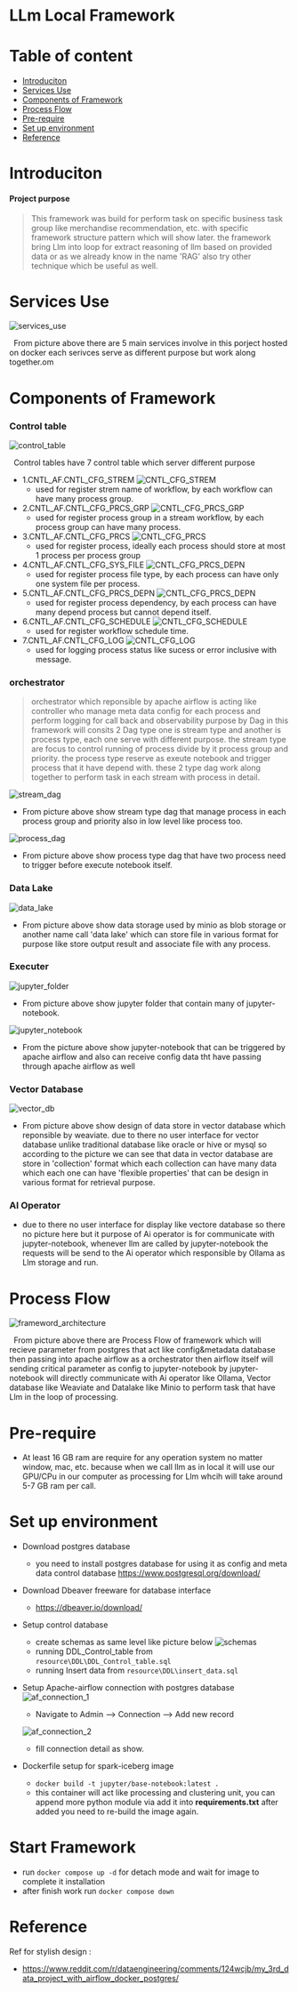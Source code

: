 # LLm Local Framework

# Table of content
- [Introduciton](#Introduciton)
- [Services Use](#Services-Use)
- [Components of Framework](#Components-of-Framework)
- [Process Flow](#process-flow)
- [Pre-require](#pre-require)
- [Set up environment](#Set-up-environment)
- [Reference](#Reference)


# Introduciton
#### Project purpose
 > This framework was build for perform task on specific business task group like merchandise recommendation, etc. with specific framework structure pattern which will show later. the framework bring Llm into loop for extract reasoning of llm based on provided data or as we already know in the name 'RAG' also try other technique which be useful as well.
 

# Services Use
![services_use](resource/iamges/services_use.png "Services Use") 

&nbsp; From picture above there are 5 main services involve in this porject hosted on docker each serivces serve as different purpose but work along together.om 

# Components of Framework 

### Control table

![control_table](resource/iamges/control_table.png "Control table")

&nbsp; Control tables have 7 control table which server different purpose
- 1.CNTL_AF.CNTL_CFG_STREM
   ![CNTL_CFG_STREM](resource/iamges/cntl_strem.png "CNTL_CFG_STREM")
   - used for register strem name of workflow, by each workflow can have many process group.
- 2.CNTL_AF.CNTL_CFG_PRCS_GRP
   ![CNTL_CFG_PRCS_GRP](resource/iamges/cntl_prcs_grp.png "CNTL_CFG_PRCS_GRP")
   - used for register process group in a stream workflow, by each process group can have many process.
- 3.CNTL_AF.CNTL_CFG_PRCS
   ![CNTL_CFG_PRCS](resource/iamges/cntl_prcs.png "CNTL_CFG_PRCS")
   - used for register process, ideally each process should store at most 1 process per process group
- 4.CNTL_AF.CNTL_CFG_SYS_FILE
   ![CNTL_CFG_PRCS_DEPN](resource/iamges/cntl_sys_file.png "CNTL_CFG_PRCS_DEPN")
   - used for register process file type, by each process can have only one system file per process.
- 5.CNTL_AF.CNTL_CFG_PRCS_DEPN
   ![CNTL_CFG_PRCS_DEPN](resource/iamges/cntl_depn.png "CNTL_CFG_PRCS_DEPN")
   - used for register process dependency, by each process can have many depend process but cannot depend itself.
- 6.CNTL_AF.CNTL_CFG_SCHEDULE
   ![CNTL_CFG_SCHEDULE](resource/iamges/cntl_schedule.png "CNTL_CFG_SCHEDULE")
   - used for register workflow schedule time.
- 7.CNTL_AF.CNTL_CFG_LOG
   ![CNTL_CFG_LOG](resource/iamges/cntl_log.png "CNTL_CFG_LOG")
   - used for logging process status like sucess or error inclusive with message.

### orchestrator

 > orchestrator which reponsible by apache airflow is acting like controller who manage meta data config for each process and perform logging for call back and observability purpose by Dag in this framework will consits 2 Dag type one is stream type and another is process type, each one serve with different purpose. the stream type are focus to control running of process divide by it process group and priority. the process type reserve as exeute notebook and trigger process that it have depend with. these 2 type dag work along together to perform task in each stream with process in detail. 

   ![stream_dag](resource/iamges/stream_dag.png "stream_dag")
   - From picture above show stream type dag that manage process in each process group and priority also in low level like process too.

   ![process_dag](resource/iamges/process_dag.png "process_dag")
   - From picture above show process type dag that have two process need to trigger before execute notebook itself.

### Data Lake
   ![data_lake](resource/iamges/data_lake.png "data_lake")
   - From picture above show data storage used by minio as blob storage or another name call 'data lake' which can store file in various format for purpose like store output result and associate file with any process.


### Executer
   ![jupyter_folder](resource/iamges/jupyter_folder.png "jupyter_folder")
   - From picture above show jupyter folder that contain many of jupyter-notebook.


   ![jupyter_notebook](resource/iamges/jupyter_notebook.png "jupyter_notebook")
   - From the picture above show jupyter-notebook that can be triggered by apache airflow and also can receive config data tht have passing through apache airflow as well


### Vector Database
   ![vector_db](resource/iamges/vector_db.jpg "vector_db")
   - From picture above show design of data store in vector database which reponsible by weaviate. due to there no user interface for vector database unlike traditional database like oracle or hive or mysql so according to the picture we can see that data in vector database are store in 'collection' format which each collection can have many data which each one can have 'flexible properties' that can be design in various format for retrieval purpose.

### AI Operator
   - due to there no user interface for display like vectore database so there no picture here but it purpose of Ai operator is for communicate with jupyter-notebook, whenever llm are called by jupyter-notebook the requests will be send to the Ai operator which responsible by Ollama as Llm storage and run.


# Process Flow 
![frameword_architecture](resource/iamges/Process_FLow.png "frameword_architecture")

&nbsp; From picture above there are Process Flow of framework which will recieve parameter from postgres that act like config&metadata database then passing into apache airflow as a orchestrator then airflow itself will sending critical parameter as config to jupyter-notebook by jupyter-notebook will directly communicate with Ai operator like Ollama, Vector database like Weaviate and Datalake like Minio to perform task that have Llm in the loop of processing.

# Pre-require

- At least 16 GB ram are require for any operation system no matter window, mac, etc. because when we call llm as in local it will use our GPU/CPu in our computer as processing for Llm whcih will take around 5-7 GB ram per call.

# Set up environment
-  Download postgres database
   -  you need to install postgres database for using it as config and meta data control database https://www.postgresql.org/download/ 

- Download Dbeaver freeware for database interface
  - https://dbeaver.io/download/

- Setup control database 
   - create schemas as same level like picture below
   ![schemas](resource/iamges/schemas.png "schemas")
   - running DDL_Control_table from ```resource\DDL\DDL_Control_table.sql```
   - running Insert data from ```resource\DDL\insert_data.sql```

- Setup Apache-airflow connection with postgres database
   ![af_connection_1](resource/iamges/af_connection_1.png "af_connection_1")
   - Navigate to Admin --> Connection --> Add new record

   ![af_connection_2](resource/iamges/af_connection_2.png "af_connection_2")
   - fill connection detail as show.


-  Dockerfile setup for spark-iceberg image
   -  ```docker build -t jupyter/base-notebook:latest . ```
   -  this container will act like processing and clustering unit, you can append more python module via add it into **requirements.txt** after added you need to re-build the image again.

# Start Framework
- run ```docker compose up -d``` for detach mode and wait for image to complete it installation
- after finish work run ```docker compose down```


# Reference
Ref for stylish design : 
   - https://www.reddit.com/r/dataengineering/comments/124wcjb/my_3rd_data_project_with_airflow_docker_postgres/

 


 